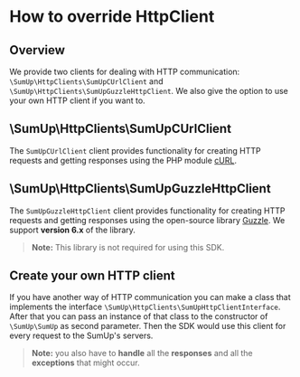 # How to override HttpClient

## Overview

We provide two clients for dealing with HTTP communication: `\SumUp\HttpClients\SumUpCUrlClient` and `\SumUp\HttpClients\SumUpGuzzleHttpClient`. We also give the option to use your own HTTP client if you want to.

## \SumUp\HttpClients\SumUpCUrlClient

The `SumUpCUrlClient` client provides functionality for creating HTTP requests and getting responses using the PHP module [cURL](http://php.net/manual/en/book.curl.php).

## \SumUp\HttpClients\SumUpGuzzleHttpClient

The `SumUpGuzzleHttpClient` client provides functionality for creating HTTP requests and getting responses using the open-source library [Guzzle](https://packagist.org/packages/guzzlehttp/guzzle). We support **version 6.x** of the library. 

> **Note:** This library is not required for using this SDK.

## Create your own HTTP client

If you have another way of HTTP communication you can make a class that implements the interface `\SumUp\HttpClients\SumUpHttpClientInterface`. After that you can pass an instance of that class to the constructor of `\SumUp\SumUp` as second parameter. Then the SDK would use this client for every request to the SumUp's servers. 

> **Note:** you also have to **handle** all the **responses** and all the **exceptions** that might occur.
